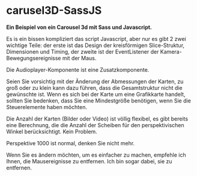 # carusel3D-SassJS

**Ein Beispiel von ein Carousel 3d mit Sass und Javascript.**

Es is ein bissen kompliziert das script Javascript, aber nur es gibt 2 zwei wichtige Teile: der erste ist das Design der kreisförmigen Slice-Struktur, Dimensionen und Timing, der zweite ist der EventListener der Kamera-Bewegungsereignisse mit der Maus.

Die Audioplayer-Komponente ist eine Zusatzkomponente.

Seien Sie vorsichtig mit der Änderung der Abmessungen der Karten, zu groß oder zu klein kann dazu führen, dass die Gesamtstruktur nicht die gewünschte ist. Wenn es sich bei der Karte um eine Grafikkarte handelt, sollten Sie bedenken, dass Sie eine Mindestgröße benötigen, wenn Sie die Steuerelemente haben möchten.

Die Anzahl der Karten (Bilder oder Video) ist völlig flexibel, es gibt bereits eine Berechnung, die die Anzahl der Scheiben für den perspektivischen Winkel berücksichtigt.  Kein Problem.

Perspektive 1000 ist normal, denken Sie nicht mehr.

Wenn Sie es ändern möchten, um es einfacher zu machen, empfehle ich Ihnen, die Mausereignisse zu entfernen. Ich bin sogar dabei, sie zu entfernen.

